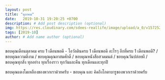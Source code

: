 ```yaml
---
layout: post
title: "ตุลาคม"
date:   2019-10-31 19:20:25 +0700
description: # Add post description (optional)
img: https://res.cloudinary.com/sdees-reallife/image/upload/a_0/v1572524886/line_1572354637085.jpg # Add image post (optional)
tags: [2019-10]
author: # Add name author (optional)
---
```

ขอบคุณเดือนตุลาคม ครบ 1 เดือนพอดี - โอวัลตินครบ 1 เดือนพอดี อะไรๆ อีกที่ครบ 1 เดือนพอดี? / ขอบคุณความดีงาม / ขอบคุณคุณอาสมศักดิ์ / ขอบคุณหนังสือสวดมนต์ / ขอบคุณวันปล่อยผี / ขอบคุณทุกสิ่ง ทุกอย่าง ทุกเรื่องราว ทุกวันและคืน ทุกเดือนและทุกปี

<i class="fa fa-child" style="color:plum"></i>

ขอบคุณแตงโมเหลืองของพวกเราด้วยครับ - ขอบคุณ และ คิดถึงโกตาบารูของพวกเราด้วยครับ

